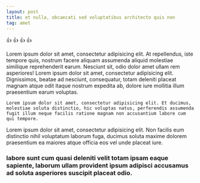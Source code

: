 ```yaml
---
layout: post
title: et nulla, obcaecati sed voluptatibus architecto quis non
tag: amet
---
```


:+1: :+1: :+1: :+1:

Lorem ipsum dolor sit amet, consectetur adipisicing elit. At repellendus, iste tempore quis, nostrum facere aliquam assumenda aliquid molestiae similique reprehenderit earum. Nesciunt sit, odio dolor amet ullam rem asperiores! Lorem ipsum dolor sit amet, consectetur adipisicing elit. Dignissimos, beatae ad nesciunt, consequatur, totam deleniti placeat magnam atque odit itaque nostrum expedita ab, dolore iure mollitia illum praesentium earum voluptas.

	Lorem ipsum dolor sit amet, consectetur adipisicing elit. Et ducimus, molestiae soluta distinctio, hic voluptas natus, perferendis assumenda fugit illum neque facilis ratione magnam non accusantium labore cum qui tempore.

Lorem ipsum dolor sit amet, consectetur adipisicing elit. Non facilis eum distinctio nihil voluptatum laborum fuga, ducimus soluta maxime dolorem praesentium ea maiores atque officia eos vel unde placeat iure.

### labore sunt cum quasi deleniti velit totam ipsam eaque sapiente, laborum ullam provident ipsum adipisci accusamus ad soluta asperiores suscipit placeat odio.